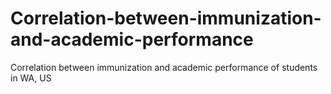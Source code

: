 # Correlation-between-immunization-and-academic-performance
Correlation between immunization and academic performance of students in WA, US
